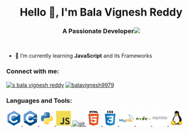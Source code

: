 <h1 align="center">Hello 👋, I'm Bala Vignesh Reddy</h1>
<!-- <h3 align="center">A Tech Enthusiast from India</h3> -->
<h3 align="center">A Passionate Developer<img src='https://github.com/Bala-Vignesh-Reddy/Bala-Vignesh-Reddy/assets/108361665/c8ce2bae-a742-45d1-b172-581bc5b31efa'/>
</h3>

<!-- <p align="left">
  <img
    src="https://komarev.com/ghpvc/?username=bala-vignesh-reddy&label=Profile%20views&color=0e75b6&style=flat"
    alt="bala-vignesh-reddy"
  />
</p> -->

<p align="left">
  <a href="https://twitter.com/" target="blank"
    ><img
      src="https://img.shields.io/twitter/follow/?logo=twitter&style=for-the-badge"
      alt=""
  /></a>
</p>

- 🌱 I’m currently learning **JavaScript** and its Frameworks
<!-- - 📫 How to reach me
**reddybalavignesh9979@gmail.com** -->

<h3 align="left">Connect with me:</h3>
<p align="left">
  <a
    href="https://www.linkedin.com/in/s-bala-vignesh-reddy-b02668252/"
    target="blank"
    ><img
      align="center"
      src="https://raw.githubusercontent.com/rahuldkjain/github-profile-readme-generator/master/src/images/icons/Social/linked-in-alt.svg"
      alt="s bala vignesh reddy"
      height="30"
      width="40"
  /></a>
  <a href="https://instagram.com/balavignesh9979" target="blank"
    ><img
      align="center"
      src="https://raw.githubusercontent.com/rahuldkjain/github-profile-readme-generator/master/src/images/icons/Social/instagram.svg"
      alt="balavignesh9979"
      height="30"
      width="40"
  /></a>
</p>

<h3 align="left">Languages and Tools:</h3>
<p align="left">
  <a href="https://www.cprogramming.com/" target="_blank" rel="noreferrer">
    <img
      src="https://raw.githubusercontent.com/devicons/devicon/master/icons/c/c-original.svg"
      alt="c"
      width="40"
      height="40"
    />
  </a>
  <a href="https://www.w3schools.com/cpp/" target="_blank" rel="noreferrer">
    <img
      src="https://raw.githubusercontent.com/devicons/devicon/master/icons/cplusplus/cplusplus-original.svg"
      alt="cplusplus"
      width="40"
      height="40"
    />
  </a>
  <a href="https://www.python.org" target="_blank" rel="noreferrer">
    <img
      src="https://raw.githubusercontent.com/devicons/devicon/master/icons/python/python-original.svg"
      alt="python"
      width="40"
      height="40"
    />
  </a>
  <a
    href="https://developer.mozilla.org/en-US/docs/Web/JavaScript"
    target="_blank"
    rel="noreferrer"
  >
    <img
      src="https://raw.githubusercontent.com/devicons/devicon/master/icons/javascript/javascript-original.svg"
      alt="javascript"
      width="40"
      height="40"
    />
  </a>
  </a>
  <a href="https://git-scm.com/" target="_blank" rel="noreferrer">
    <img
      src="https://www.vectorlogo.zone/logos/git-scm/git-scm-icon.svg"
      alt="git"
      width="40"
      height="40"
    />
  </a>
  <a href="https://www.w3.org/html/" target="_blank" rel="noreferrer">
    <img
      src="https://raw.githubusercontent.com/devicons/devicon/master/icons/html5/html5-original-wordmark.svg"
      alt="html5"
      width="40"
      height="40"
    />
  </a>
  <a href="https://www.w3schools.com/css/" target="_blank" rel="noreferrer">
    <img
      src="https://raw.githubusercontent.com/devicons/devicon/master/icons/css3/css3-original-wordmark.svg"
      alt="css3"
      width="40"
      height="40"
    />
  </a>
  
  <a href="https://www.mysql.com/" target="_blank" rel="noreferrer">
    <img
      src="https://raw.githubusercontent.com/devicons/devicon/master/icons/mysql/mysql-original-wordmark.svg"
      alt="mysql"
      width="40"
      height="40"
    />
  </a>
  <a href="https://nodejs.org" target="_blank" rel="noreferrer">
    <img
      src="https://raw.githubusercontent.com/devicons/devicon/master/icons/nodejs/nodejs-original-wordmark.svg"
      alt="nodejs"
      width="40"
      height="40"
    />
  </a>
  <a href="https://expressjs.com" target="_blank" rel="noreferrer">
    <img
      src="https://raw.githubusercontent.com/devicons/devicon/master/icons/express/express-original-wordmark.svg"
      alt="express"
      width="40"
      height="40"
    />
    <a href="https://www.linux.org/" target="_blank" rel="noreferrer">
        <img
          src="https://raw.githubusercontent.com/devicons/devicon/master/icons/linux/linux-original.svg"
          alt="linux"
          width="40"
          height="40"
        />
      </a>
</p>

<p>
<!-- <img align="center" src="https://github-readme-stats.vercel.app/api?username=bala-vignesh-reddy&show_icons=true&locale=en" alt="bala-vignesh-reddy" />
<img align="center" src="https://github-readme-streak-stats.herokuapp.com/?user=bala-vignesh-reddy&" alt="bala-vignesh-reddy" /> -->
</p>
<!-- <p>
  <img
    align="left"
    src="https://mygithub-readmestats.vercel.app/api/top-langs?username=bala-vignesh-reddy&show_icons=true&locale=en&layout=compact"
    alt="bala-vignesh-reddy"
  />
</p> -->


<!-- <p>
  &nbsp;<img
    align="center"
    src="https://github-readme-stats.vercel.app/api?username=bala-vignesh-reddy&show_icons=true&locale=en"
    alt="bala-vignesh-reddy"
  />
</p> -->
<!-- <p>
  &nbsp;<img
    align="center"
    src="https://mygithub-readmestats.vercel.app/api?username=bala-vignesh-reddy&show_icons=true&theme=radical"
    alt="bala-vignesh-reddy"
  />
</p> -->

<!-- <p>
  <img
    align="center"
    src="https://github-readme-streak-stats.herokuapp.com/?user=bala-vignesh-reddy&"
    alt="bala-vignesh-reddy"/>
</p>  -->
